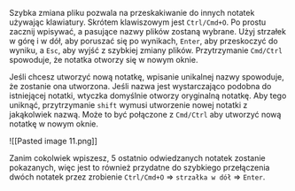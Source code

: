 Szybka zmiana pliku pozwala na przeskakiwanie do innych notatek używając klawiatury. Skrótem klawiszowym jest `Ctrl/Cmd+O`. Po prostu zacznij wpisywać, a pasujące nazwy plików zostaną wybrane. Użyj strzałek w górę i w dół, aby poruszać się po wynikach, `Enter`, aby przeskoczyć do wyniku, a `Esc`, aby wyjść z szybkiej zmiany plików. Przytrzymanie `Cmd/Ctrl` spowoduje, że notatka otworzy się w nowym oknie. 

Jeśli chcesz utworzyć nową notatkę, wpisanie unikalnej nazwy spowoduje, że zostanie ona utworzona. Jeśli nazwa jest wystarczająco podobna do istniejącej notatki, wtyczka domyślnie otworzy oryginalną notatkę. Aby tego uniknąć, przytrzymanie `shift` wymusi utworzenie nowej notatki z jakąkolwiek nazwą. Może to być połączone z `Cmd/Ctrl` aby utworzyć nową notatkę w nowym oknie. 

![[Pasted image 11.png]]

Zanim cokolwiek wpiszesz, 5 ostatnio odwiedzanych notatek zostanie pokazanych, więc jest to również przydatne do szybkiego przełączenia dwóch notatek przez zrobienie `Ctrl/Cmd+O` => `strzałka w dół` => `Enter`.
